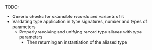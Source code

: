 TODO:

- Generic checks for extensible records and variants of it
- Validating type application in type signatures, number and types of parameters
  - Properly resolving and unifying record type aliases with type
    parameters
    - Then returning an instantiation of the aliased type
